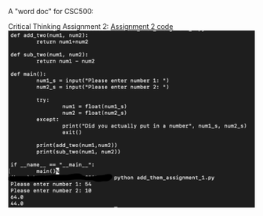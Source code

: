 A "word doc" for CSC500:

Critical Thinking Assignment 2:
[Assignment 2 code](retail_total_assignment_2.py)
![Assignment 2](./images/Sikora_Assignment_1_Option_1.png)
